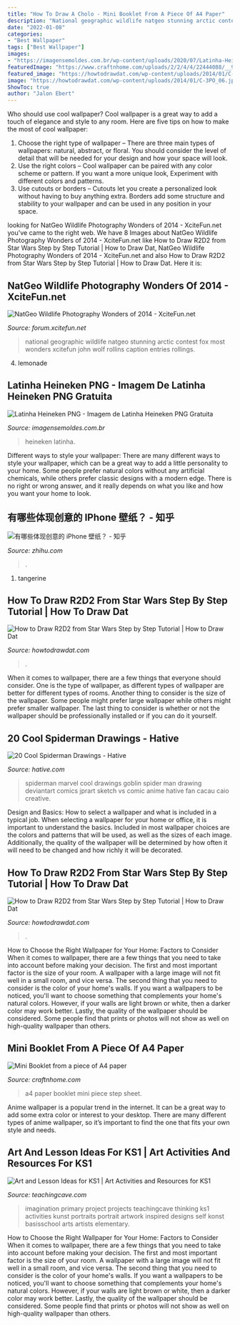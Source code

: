 ```yaml
---
title: "How To Draw A Cholo - Mini Booklet From A Piece Of A4 Paper"
description: "National geographic wildlife natgeo stunning arctic contest fox most wonders xcitefun john wolf rollins caption entries rollings"
date: "2022-01-08"
categories:
- "Best Wallpaper"
tags: ["Best Wallpaper"]
images:
- "https://imagensemoldes.com.br/wp-content/uploads/2020/07/Latinha-Heineken-PNG.png"
featuredImage: "https://www.craftnhome.com/uploads/2/2/4/4/22444088/__9160081_orig.jpg"
featured_image: "https://howtodrawdat.com/wp-content/uploads/2014/01/C-3PO_06.jpg"
image: "https://howtodrawdat.com/wp-content/uploads/2014/01/C-3PO_06.jpg"
ShowToc: true
author: "Jalon Ebert"
---
```



Who should use cool wallpaper?
Cool wallpaper is a great way to add a touch of elegance and style to any room. Here are five tips on how to make the most of cool wallpaper: 
1) Choose the right type of wallpaper – There are three main types of wallpapers: natural, abstract, or floral. You should consider the level of detail that will be needed for your design and how your space will look. 
2) Use the right colors – Cool wallpaper can be paired with any color scheme or pattern. If you want a more unique look, Experiment with different colors and patterns. 
3) Use cutouts or borders – Cutouts let you create a personalized look without having to buy anything extra. Borders add some structure and stability to your wallpaper and can be used in any position in your space.

	

		
looking for NatGeo Wildlife Photography Wonders of 2014 - XciteFun.net you've came to the right web. We have 8 Images about NatGeo Wildlife Photography Wonders of 2014 - XciteFun.net like How to Draw R2D2 from Star Wars Step by Step Tutorial | How to Draw Dat, NatGeo Wildlife Photography Wonders of 2014 - XciteFun.net and also How to Draw R2D2 from Star Wars Step by Step Tutorial | How to Draw Dat. Here it is:
		
    
## NatGeo Wildlife Photography Wonders Of 2014 - XciteFun.net

<img loading=lazy src="https://img.xcitefun.net/users/2014/11/366803,xcitefun-natgeo-wildlife-29.jpg" onerror="this.onerror=null;this.src='https://tse3.mm.bing.net/th?id=OIP.cI39KtzlGXvtWygIHcmbFgHaE7&amp;pid=15.1';" alt="NatGeo Wildlife Photography Wonders of 2014 - XciteFun.net">

_Source: forum.xcitefun.net_

>national geographic wildlife natgeo stunning arctic contest fox most wonders xcitefun john wolf rollins caption entries rollings. 

	

4. lemonade 

    
## Latinha Heineken PNG - Imagem De Latinha Heineken PNG Gratuita

<img loading=lazy src="https://imagensemoldes.com.br/wp-content/uploads/2020/07/Latinha-Heineken-PNG.png" onerror="this.onerror=null;this.src='https://tse2.mm.bing.net/th?id=OIP.cgBrYznicbKEPvE6EpaLOgAAAA&amp;pid=15.1';" alt="Latinha Heineken PNG - Imagem de Latinha Heineken PNG Gratuita">

_Source: imagensemoldes.com.br_

>heineken latinha. 

	

Different ways to style your wallpaper:
There are many different ways to style your wallpaper, which can be a great way to add a little personality to your home. Some people prefer natural colors without any artificial chemicals, while others prefer classic designs with a modern edge. There is no right or wrong answer, and it really depends on what you like and how you want your home to look.

    
## 有哪些体现创意的 IPhone 壁纸？ - 知乎

<img loading=lazy src="https://pic4.zhimg.com/50/8005d7a196d277ccc3c1e99d8362a953_hd.jpg?source=1940ef5c" onerror="this.onerror=null;this.src='https://tse1.mm.bing.net/th?id=OIP.m_vHx0to856rxAl8G6aGawHaNJ&amp;pid=15.1';" alt="有哪些体现创意的 iPhone 壁纸？ - 知乎">

_Source: zhihu.com_

>. 

	

1. tangerine 

    
## How To Draw R2D2 From Star Wars Step By Step Tutorial | How To Draw Dat

<img loading=lazy src="https://howtodrawdat.com/wp-content/uploads/2014/01/C-3PO_05.jpg" onerror="this.onerror=null;this.src='https://tse2.mm.bing.net/th?id=OIP.qkCDcBLCH4BjS8gOT_oOswHaKr&amp;pid=15.1';" alt="How to Draw R2D2 from Star Wars Step by Step Tutorial | How to Draw Dat">

_Source: howtodrawdat.com_

>. 

	

When it comes to wallpaper, there are a few things that everyone should consider. One is the type of wallpaper, as different types of wallpaper are better for different types of rooms. Another thing to consider is the size of the wallpaper. Some people might prefer large wallpaper while others might prefer smaller wallpaper. The last thing to consider is whether or not the wallpaper should be professionally installed or if you can do it yourself.

    
## 20 Cool Spiderman Drawings - Hative

<img loading=lazy src="https://hative.com/wp-content/uploads/2014/07/spiderman-drawings/20-spiderman-drawings.jpg" onerror="this.onerror=null;this.src='https://tse4.mm.bing.net/th?id=OIP.Ll75Hqg1uM9YYBr7BouymwHaLU&amp;pid=15.1';" alt="20 Cool Spiderman Drawings - Hative">

_Source: hative.com_

>spiderman marvel cool drawings goblin spider man drawing deviantart comics jprart sketch vs comic anime hative fan cacau caio creative. 

	

Design and Basics: How to select a wallpaper and what is included in a typical job.
When selecting a wallpaper for your home or office, it is important to understand the basics. Included in most wallpaper choices are the colors and patterns that will be used, as well as the sizes of each image. Additionally, the quality of the wallpaper will be determined by how often it will need to be changed and how richly it will be decorated.

    
## How To Draw R2D2 From Star Wars Step By Step Tutorial | How To Draw Dat

<img loading=lazy src="https://howtodrawdat.com/wp-content/uploads/2014/01/C-3PO_06.jpg" onerror="this.onerror=null;this.src='https://tse3.mm.bing.net/th?id=OIP.lQdriiYi7YUFvdq3gyV6bAHaKr&amp;pid=15.1';" alt="How to Draw R2D2 from Star Wars Step by Step Tutorial | How to Draw Dat">

_Source: howtodrawdat.com_

>. 

	

How to Choose the Right Wallpaper for Your Home: Factors to Consider
When it comes to wallpaper, there are a few things that you need to take into account before making your decision. The first and most important factor is the size of your room. A wallpaper with a large image will not fit well in a small room, and vice versa. 
The second thing that you need to consider is the color of your home's walls. If you want a wallpapers to be noticed, you'll want to choose something that complements your home's natural colors. However, if your walls are light brown or white, then a darker color may work better. 
Lastly, the quality of the wallpaper should be considered. Some people find that prints or photos will not show as well on high-quality wallpaper than others.

    
## Mini Booklet From A Piece Of A4 Paper

<img loading=lazy src="https://www.craftnhome.com/uploads/2/2/4/4/22444088/__9160081_orig.jpg" onerror="this.onerror=null;this.src='https://tse1.mm.bing.net/th?id=OIP.iOl1qVpWbfKtXAQCxLqT4wHaKf&amp;pid=15.1';" alt="Mini Booklet from a piece of A4 paper">

_Source: craftnhome.com_

>a4 paper booklet mini piece step sheet. 

	

Anime wallpaper is a popular trend in the internet. It can be a great way to add some extra color or interest to your desktop. There are many different types of anime wallpaper, so it’s important to find the one that fits your own style and needs.

    
## Art And Lesson Ideas For KS1 | Art Activities And Resources For KS1

<img loading=lazy src="https://www.teachingcave.com/wp-content/uploads/2013/11/Thinking-Art.jpg" onerror="this.onerror=null;this.src='https://tse2.mm.bing.net/th?id=OIP.E1LZQSaiK6zi82C1xznzeQHaKu&amp;pid=15.1';" alt="Art and Lesson Ideas for KS1 | Art Activities and Resources for KS1">

_Source: teachingcave.com_

>imagination primary project projects teachingcave thinking ks1 activities kunst portraits portrait artwork inspired designs self konst basisschool arts artists elementary. 

	

How to Choose the Right Wallpaper for Your Home: Factors to Consider
When it comes to wallpaper, there are a few things that you need to take into account before making your decision. The first and most important factor is the size of your room. A wallpaper with a large image will not fit well in a small room, and vice versa. 
The second thing that you need to consider is the color of your home's walls. If you want a wallpapers to be noticed, you'll want to choose something that complements your home's natural colors. However, if your walls are light brown or white, then a darker color may work better. 
Lastly, the quality of the wallpaper should be considered. Some people find that prints or photos will not show as well on high-quality wallpaper than others.

